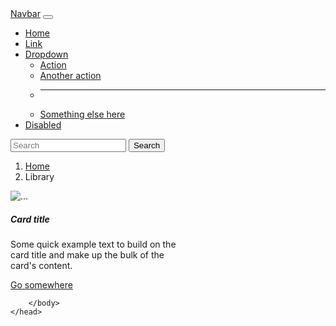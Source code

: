 <!DOCTYPE html>
<html>
    <head>
        <title>bootstrap</title>
        <link href="https://cdn.jsdelivr.net/npm/bootstrap@5.0.2/dist/css/bootstrap.min.css" rel="stylesheet" integrity="sha384-EVSTQN3/azprG1Anm3QDgpJLIm9Nao0Yz1ztcQTwFspd3yD65VohhpuuCOmLASjC" crossorigin="anonymous">
        <script src="https://cdn.jsdelivr.net/npm/@popperjs/core@2.9.2/dist/umd/popper.min.js" integrity="sha384-IQsoLXl5PILFhosVNubq5LC7Qb9DXgDA9i+tQ8Zj3iwWAwPtgFTxbJ8NT4GN1R8p" crossorigin="anonymous"></script>
<script src="https://cdn.jsdelivr.net/npm/bootstrap@5.0.2/dist/js/bootstrap.min.js" integrity="sha384-cVKIPhGWiC2Al4u+LWgxfKTRIcfu0JTxR+EQDz/bgldoEyl4H0zUF0QKbrJ0EcQF" crossorigin="anonymous"></script>
        <body>
            <nav class="navbar navbar-expand-lg navbar-light bg-light">
                <div class="container-fluid">
                  <a class="navbar-brand" href="#">Navbar</a>
                  <button class="navbar-toggler" type="button" data-bs-toggle="collapse" data-bs-target="#navbarSupportedContent" aria-controls="navbarSupportedContent" aria-expanded="false" aria-label="Toggle navigation">
                    <span class="navbar-toggler-icon"></span>
                  </button>
                  <div class="collapse navbar-collapse" id="navbarSupportedContent">
                    <ul class="navbar-nav me-auto mb-2 mb-lg-0">
                      <li class="nav-item">
                        <a class="nav-link active" aria-current="page" href="#">Home</a>
                      </li>
                      <li class="nav-item">
                        <a class="nav-link" href="#">Link</a>
                      </li>
                      <li class="nav-item dropdown">
                        <a class="nav-link dropdown-toggle" href="#" id="navbarDropdown" role="button" data-bs-toggle="dropdown" aria-expanded="false">
                          Dropdown
                        </a>
                        <ul class="dropdown-menu" aria-labelledby="navbarDropdown">
                          <li><a class="dropdown-item" href="#">Action</a></li>
                          <li><a class="dropdown-item" href="#">Another action</a></li>
                          <li><hr class="dropdown-divider"></li>
                          <li><a class="dropdown-item" href="#">Something else here</a></li>
                        </ul>
                      </li>
                      <li class="nav-item">
                        <a class="nav-link disabled" href="#" tabindex="-1" aria-disabled="true">Disabled</a>
                      </li>
                    </ul>
                    <form class="d-flex">
                      <input class="form-control me-2" type="search" placeholder="Search" aria-label="Search">
                      <button class="btn btn-outline-success" type="submit">Search</button>
                    </form>
                  </div>
                </div>
              </nav>
              <nav style="--bs-breadcrumb-divider: url(&#34;data:image/svg+xml,%3Csvg xmlns='http://www.w3.org/2000/svg' width='8' height='8'%3E%3Cpath d='M2.5 0L1 1.5 3.5 4 1 6.5 2.5 8l4-4-4-4z' fill='currentColor'/%3E%3C/svg%3E&#34;);" aria-label="breadcrumb">
                <ol class="breadcrumb">
                  <li class="breadcrumb-item"><a href="#">Home</a></li>
                  <li class="breadcrumb-item active" aria-current="page">Library</li>
                </ol>
              </nav>
              <div class="card" style="width: 18rem;">
                <img src="https://img.freepik.com/free-vector/cute-bee-flying-cartoon-vector-icon-illustration-animal-nature-icon-concept-isolated-premium-vector_138676-6016.jpg?size=626&ext=jpg&ga=GA1.2.2034021379.1687949101&semt=ais" class="card-img-top" alt="...">
                <div class="card-body">
                  <h5 class="card-title">Card title</h5>
                  <p class="card-text">Some quick example text to build on the card title and make up the bulk of the card's content.</p>
                  <a href="#" class="btn btn-primary">Go somewhere</a>
                </div>
              
        </body>
    </head>
</html>                      


